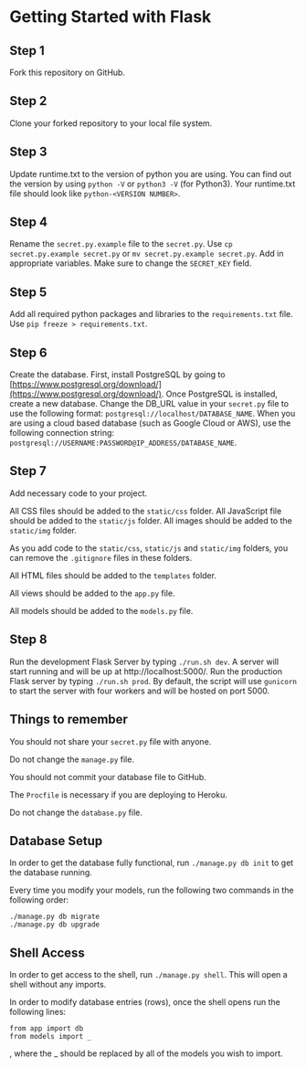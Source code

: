 # Getting Started with Flask

## Step 1

Fork this repository on GitHub.

## Step 2

Clone your forked repository to your local file system.

## Step 3

Update runtime.txt to the version of python you are using. You can find out the version by using `python -V` or `python3 -V` (for Python3). Your runtime.txt file should look like `python-<VERSION NUMBER>`.

## Step 4

Rename the `secret.py.example` file to the `secret.py`. Use `cp secret.py.example secret.py` or `mv secret.py.example secret.py`. Add in appropriate variables. Make sure to change the `SECRET_KEY` field.  

## Step 5

Add all required python packages and libraries to the `requirements.txt` file. Use `pip freeze > requirements.txt`.

## Step 6

Create the database. First, install PostgreSQL by going to [https://www.postgresql.org/download/](https://www.postgresql.org/download/). Once PostgreSQL is installed, create a new database. Change the DB_URL value in your `secret.py` file to use the following format: `postgresql://localhost/DATABASE_NAME`. When you are using a cloud based database (such as Google Cloud or AWS), use the following connection string: `postgresql://USERNAME:PASSWORD@IP_ADDRESS/DATABASE_NAME`.

## Step 7

Add necessary code to your project.

All CSS files should be added to the `static/css` folder. All JavaScript file should be added to the `static/js` folder. All images should be added to the `static/img` folder.

As you add code to the `static/css`, `static/js` and `static/img` folders, you can remove the `.gitignore` files in these folders.

All HTML files should be added to the `templates` folder.

All views should be added to the `app.py` file.

All models should be added to the `models.py` file.

## Step 8

Run the development Flask Server by typing `./run.sh dev`. A server will start running and will be up at http://localhost:5000/. Run the production Flask server by typing `./run.sh prod`. By default, the script will use `gunicorn` to start the server with four workers and will be hosted on port 5000.

## Things to remember

You should not share your `secret.py` file with anyone.

Do not change the `manage.py` file.

You should not commit your database file to GitHub.

The `Procfile` is necessary if you are deploying to Heroku.

Do not change the `database.py` file.

## Database Setup

In order to get the database fully functional, run `./manage.py db init` to get the database running.

Every time you modify your models, run the following two commands in the following order:
```
./manage.py db migrate
./manage.py db upgrade

```

## Shell Access

In order to get access to the shell, run `./manage.py shell`. This will open a shell without any imports.

In order to modify database entries (rows), once the shell opens run the following lines:
```
from app import db
from models import _
```
, where the _ should be replaced by all of the models you wish to import. 
